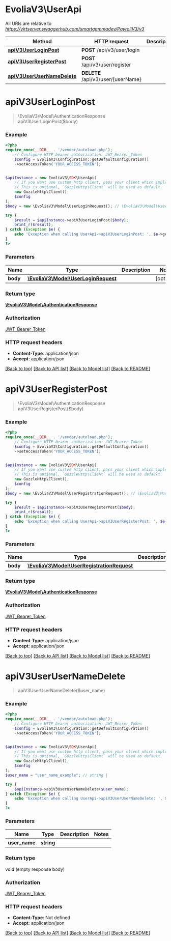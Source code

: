 # EvoliaV3\UserApi

All URIs are relative to *https://virtserver.swaggerhub.com/smartgammadev/PayrollV3/v3*

Method | HTTP request | Description
------------- | ------------- | -------------
[**apiV3UserLoginPost**](UserApi.md#apiv3userloginpost) | **POST** /api/v3/user/login | 
[**apiV3UserRegisterPost**](UserApi.md#apiv3userregisterpost) | **POST** /api/v3/user/register | 
[**apiV3UserUserNameDelete**](UserApi.md#apiv3userusernamedelete) | **DELETE** /api/v3/user/{userName} | 

# **apiV3UserLoginPost**
> \EvoliaV3\Model\AuthenticationResponse apiV3UserLoginPost($body)



### Example
```php
<?php
require_once(__DIR__ . '/vendor/autoload.php');
    // Configure HTTP bearer authorization: JWT_Bearer_Token
    $config = EvoliaV3\Configuration::getDefaultConfiguration()
    ->setAccessToken('YOUR_ACCESS_TOKEN');


$apiInstance = new EvoliaV3\SDK\UserApi(
    // If you want use custom http client, pass your client which implements `GuzzleHttp\ClientInterface`.
    // This is optional, `GuzzleHttp\Client` will be used as default.
    new GuzzleHttp\Client(),
    $config
);
$body = new \EvoliaV3\Model\UserLoginRequest(); // \EvoliaV3\Model\UserLoginRequest | 

try {
    $result = $apiInstance->apiV3UserLoginPost($body);
    print_r($result);
} catch (Exception $e) {
    echo 'Exception when calling UserApi->apiV3UserLoginPost: ', $e->getMessage(), PHP_EOL;
}
?>
```

### Parameters

Name | Type | Description  | Notes
------------- | ------------- | ------------- | -------------
 **body** | [**\EvoliaV3\Model\UserLoginRequest**](../Model/UserLoginRequest.md)|  | [optional]

### Return type

[**\EvoliaV3\Model\AuthenticationResponse**](../Model/AuthenticationResponse.md)

### Authorization

[JWT_Bearer_Token](../../README.md#JWT_Bearer_Token)

### HTTP request headers

 - **Content-Type**: application/json
 - **Accept**: application/json

[[Back to top]](#) [[Back to API list]](../../README.md#documentation-for-api-endpoints) [[Back to Model list]](../../README.md#documentation-for-models) [[Back to README]](../../README.md)

# **apiV3UserRegisterPost**
> \EvoliaV3\Model\AuthenticationResponse apiV3UserRegisterPost($body)



### Example
```php
<?php
require_once(__DIR__ . '/vendor/autoload.php');
    // Configure HTTP bearer authorization: JWT_Bearer_Token
    $config = EvoliaV3\Configuration::getDefaultConfiguration()
    ->setAccessToken('YOUR_ACCESS_TOKEN');


$apiInstance = new EvoliaV3\SDK\UserApi(
    // If you want use custom http client, pass your client which implements `GuzzleHttp\ClientInterface`.
    // This is optional, `GuzzleHttp\Client` will be used as default.
    new GuzzleHttp\Client(),
    $config
);
$body = new \EvoliaV3\Model\UserRegistrationRequest(); // \EvoliaV3\Model\UserRegistrationRequest | 

try {
    $result = $apiInstance->apiV3UserRegisterPost($body);
    print_r($result);
} catch (Exception $e) {
    echo 'Exception when calling UserApi->apiV3UserRegisterPost: ', $e->getMessage(), PHP_EOL;
}
?>
```

### Parameters

Name | Type | Description  | Notes
------------- | ------------- | ------------- | -------------
 **body** | [**\EvoliaV3\Model\UserRegistrationRequest**](../Model/UserRegistrationRequest.md)|  | [optional]

### Return type

[**\EvoliaV3\Model\AuthenticationResponse**](../Model/AuthenticationResponse.md)

### Authorization

[JWT_Bearer_Token](../../README.md#JWT_Bearer_Token)

### HTTP request headers

 - **Content-Type**: application/json
 - **Accept**: application/json

[[Back to top]](#) [[Back to API list]](../../README.md#documentation-for-api-endpoints) [[Back to Model list]](../../README.md#documentation-for-models) [[Back to README]](../../README.md)

# **apiV3UserUserNameDelete**
> apiV3UserUserNameDelete($user_name)



### Example
```php
<?php
require_once(__DIR__ . '/vendor/autoload.php');
    // Configure HTTP bearer authorization: JWT_Bearer_Token
    $config = EvoliaV3\Configuration::getDefaultConfiguration()
    ->setAccessToken('YOUR_ACCESS_TOKEN');


$apiInstance = new EvoliaV3\SDK\UserApi(
    // If you want use custom http client, pass your client which implements `GuzzleHttp\ClientInterface`.
    // This is optional, `GuzzleHttp\Client` will be used as default.
    new GuzzleHttp\Client(),
    $config
);
$user_name = "user_name_example"; // string | 

try {
    $apiInstance->apiV3UserUserNameDelete($user_name);
} catch (Exception $e) {
    echo 'Exception when calling UserApi->apiV3UserUserNameDelete: ', $e->getMessage(), PHP_EOL;
}
?>
```

### Parameters

Name | Type | Description  | Notes
------------- | ------------- | ------------- | -------------
 **user_name** | **string**|  |

### Return type

void (empty response body)

### Authorization

[JWT_Bearer_Token](../../README.md#JWT_Bearer_Token)

### HTTP request headers

 - **Content-Type**: Not defined
 - **Accept**: application/json

[[Back to top]](#) [[Back to API list]](../../README.md#documentation-for-api-endpoints) [[Back to Model list]](../../README.md#documentation-for-models) [[Back to README]](../../README.md)

